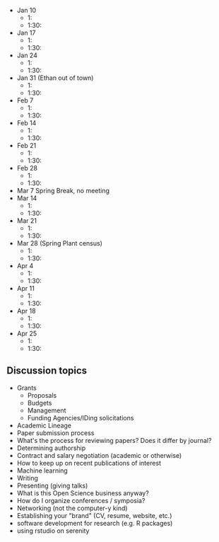 * Jan 10
  * 1:
  * 1:30:
* Jan 17
  * 1:
  * 1:30:
* Jan 24
  * 1:
  * 1:30:
* Jan 31 (Ethan out of town)
  * 1:
  * 1:30:
* Feb 7
  * 1:
  * 1:30:
* Feb 14
  * 1:
  * 1:30:
* Feb 21
  * 1:
  * 1:30:
* Feb 28
  * 1:
  * 1:30:
* Mar 7 Spring Break, no meeting
* Mar 14
  * 1:
  * 1:30:
* Mar 21
  * 1:
  * 1:30:
* Mar 28 (Spring Plant census)
  * 1:
  * 1:30:
* Apr 4
  * 1:
  * 1:30:
* Apr 11
  * 1:
  * 1:30:
* Apr 18
  * 1:
  * 1:30:
* Apr 25
  * 1:
  * 1:30:

## Discussion topics

* Grants
    * Proposals
    * Budgets
    * Management
    * Funding Agencies/IDing solicitations
* Academic Lineage
* Paper submission process
* What's the process for reviewing papers? Does it differ by journal?
* Determining authorship
* Contract and salary negotiation (academic or otherwise)
* How to keep up on recent publications of interest
* Machine learning
* Writing
* Presenting (giving talks)
* What is this Open Science business anyway?
* How do I organize conferences / symposia?
* Networking (not the computer-y kind)
* Establishing your "brand" (CV, resume, website, etc.)
* software development for research (e.g. R packages)  
* using rstudio on serenity